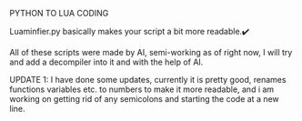  PYTHON TO LUA CODING

Luaminfier.py basically makes your script a bit more readable.✔️

All of these scripts were made by AI, semi-working as of right now,
I will try and add a decompiler into it and with the help of AI.


UPDATE 1: I have done some updates, currently it is pretty good, renames functions variables etc. to numbers to make it more readable, and i am working on getting rid of any semicolons and starting the code at a new line.
